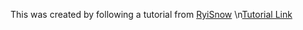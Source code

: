 This was created by following a tutorial from [RyiSnow](https://www.youtube.com/@RyiSnow/playlists)
\n[Tutorial Link](https://www.youtube.com/playlist?list=PL_QPQmz5C6WUTPONMeQcEEdKax0wGsnZB)
